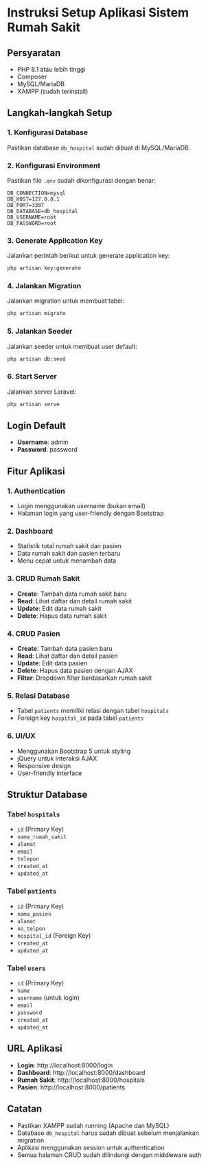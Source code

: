# Instruksi Setup Aplikasi Sistem Rumah Sakit

## Persyaratan
- PHP 8.1 atau lebih tinggi
- Composer
- MySQL/MariaDB
- XAMPP (sudah terinstall)

## Langkah-langkah Setup

### 1. Konfigurasi Database
Pastikan database `db_hospital` sudah dibuat di MySQL/MariaDB.

### 2. Konfigurasi Environment
Pastikan file `.env` sudah dikonfigurasi dengan benar:
```env
DB_CONNECTION=mysql
DB_HOST=127.0.0.1
DB_PORT=3307
DB_DATABASE=db_hospital
DB_USERNAME=root
DB_PASSWORD=root
```

### 3. Generate Application Key
Jalankan perintah berikut untuk generate application key:
```bash
php artisan key:generate
```

### 4. Jalankan Migration
Jalankan migration untuk membuat tabel:
```bash
php artisan migrate
```

### 5. Jalankan Seeder
Jalankan seeder untuk membuat user default:
```bash
php artisan db:seed
```

### 6. Start Server
Jalankan server Laravel:
```bash
php artisan serve
```

## Login Default
- **Username**: admin
- **Password**: password

## Fitur Aplikasi

### 1. Authentication
- Login menggunakan username (bukan email)
- Halaman login yang user-friendly dengan Bootstrap

### 2. Dashboard
- Statistik total rumah sakit dan pasien
- Data rumah sakit dan pasien terbaru
- Menu cepat untuk menambah data

### 3. CRUD Rumah Sakit
- **Create**: Tambah data rumah sakit baru
- **Read**: Lihat daftar dan detail rumah sakit
- **Update**: Edit data rumah sakit
- **Delete**: Hapus data rumah sakit

### 4. CRUD Pasien
- **Create**: Tambah data pasien baru
- **Read**: Lihat daftar dan detail pasien
- **Update**: Edit data pasien
- **Delete**: Hapus data pasien dengan AJAX
- **Filter**: Dropdown filter berdasarkan rumah sakit

### 5. Relasi Database
- Tabel `patients` memiliki relasi dengan tabel `hospitals`
- Foreign key `hospital_id` pada tabel `patients`

### 6. UI/UX
- Menggunakan Bootstrap 5 untuk styling
- jQuery untuk interaksi AJAX
- Responsive design
- User-friendly interface

## Struktur Database

### Tabel `hospitals`
- `id` (Primary Key)
- `nama_rumah_sakit`
- `alamat`
- `email`
- `telepon`
- `created_at`
- `updated_at`

### Tabel `patients`
- `id` (Primary Key)
- `nama_pasien`
- `alamat`
- `no_telpon`
- `hospital_id` (Foreign Key)
- `created_at`
- `updated_at`

### Tabel `users`
- `id` (Primary Key)
- `name`
- `username` (untuk login)
- `email`
- `password`
- `created_at`
- `updated_at`

## URL Aplikasi
- **Login**: http://localhost:8000/login
- **Dashboard**: http://localhost:8000/dashboard
- **Rumah Sakit**: http://localhost:8000/hospitals
- **Pasien**: http://localhost:8000/patients

## Catatan
- Pastikan XAMPP sudah running (Apache dan MySQL)
- Database `db_hospital` harus sudah dibuat sebelum menjalankan migration
- Aplikasi menggunakan session untuk authentication
- Semua halaman CRUD sudah dilindungi dengan middleware auth
